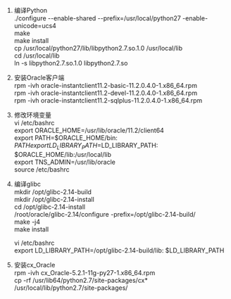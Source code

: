 1. 编译Python  
    ./configure --enable-shared --prefix=/usr/local/python27 -enable-unicode=ucs4  
    make  
    make install  
    cp /usr/local/python27/lib/libpython2.7.so.1.0 /usr/local/lib  
    cd /usr/local/lib  
    ln -s libpython2.7.so.1.0 libpython2.7.so  
    
1. 安装Oracle客户端  
    rpm -ivh oracle-instantclient11.2-basic-11.2.0.4.0-1.x86_64.rpm  
    rpm -ivh oracle-instantclient11.2-devel-11.2.0.4.0-1.x86_64.rpm  
    rpm -ivh oracle-instantclient11.2-sqlplus-11.2.0.4.0-1.x86_64.rpm  
    
1. 修改环境变量  
    vi /etc/bashrc  
    export ORACLE_HOME=/usr/lib/oracle/11.2/client64  
    export PATH=$ORACLE_HOME/bin: $PATH  
    export LD_LIBRARY_PATH=$LD_LIBRARY_PATH: $ORACLE_HOME/lib:/usr/local/lib  
    export TNS_ADMIN=/usr/lib/oracle  
    source /etc/bashrc  
    
1. 编译glibc  
    mkdir /opt/glibc-2.14-build  
    mkdir /opt/glibc-2.14-install  
    cd /opt/glibc-2.14-install  
    /root/oracle/glibc-2.14/configure -prefix=/opt/glibc-2.14-build/  
    make -j4  
    make install  
    
    vi /etc/bashrc  
    export LD_LIBRARY_PATH=/opt/glibc-2.14-build/lib: $LD_LIBRARY_PATH   
    
1. 安装cx_Oracle  
    rpm -ivh cx_Oracle-5.2.1-11g-py27-1.x86_64.rpm  
    cp -rf /usr/lib64/python2.7/site-packages/cx*  
    /usr/local/lib/python2.7/site-packages/  
    